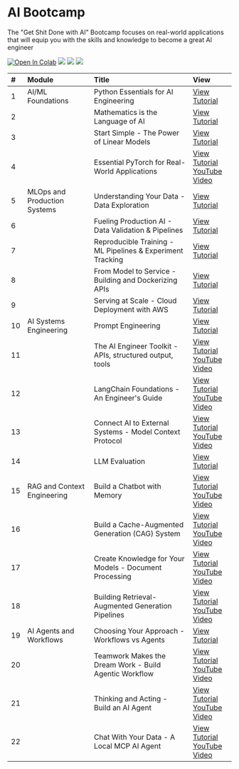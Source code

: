 # AI Bootcamp

The "Get Shit Done with AI" Bootcamp focuses on real-world applications that will equip you with the skills and knowledge to become a great AI engineer

[![Open In Colab](https://colab.research.google.com/assets/colab-badge.svg)](https://colab.research.google.com/github/curiousily/AI-Bootcamp/)
[![](https://dcbadge.vercel.app/api/server/UaNPxVD6tv?style=flat)](https://discord.gg/UaNPxVD6tv)
[![](https://img.shields.io/youtube/channel/subscribers/UCoW_WzQNJVAjxo4osNAxd_g?label=Watch%20on%20YouTube)](https://bit.ly/venelin-subscribe)
[![](https://img.shields.io/github/license/curiousily/AI-Bootcamp)](https://github.com/curiousily/AI-Bootcamp/blob/master/LICENSE)

| # | Module | Title | View |
| :-- | :--------------------------- | :----------------------------------------------------------- | :---------------------------------------------------------------------------------------------------------------------------------------------------------------------------------------------- |
| 1 | AI/ML Foundations | Python Essentials for AI Engineering | [View Tutorial](https://www.mlexpert.io/academy/v1/foundations/python-essentials) |
| 2 | | Mathematics is the Language of AI | [View Tutorial](https://www.mlexpert.io/academy/v1/foundations/mathematics-for-ai) |
| 3 | | Start Simple - The Power of Linear Models | [View Tutorial](https://www.mlexpert.io/academy/v1/foundations/linear-models) |
| 4 | | Essential PyTorch for Real-World Applications | [View Tutorial](https://www.mlexpert.io/academy/v1/foundations/real-world-pytorch) <br> [YouTube Video](https://www.youtube.com/watch?v=dgs_9quxZXk) |
| 5 | MLOps and Production Systems | Understanding Your Data - Data Exploration | [View Tutorial](https://www.mlexpert.io/academy/v1/ml-in-production/data-exploration) |
| 6 | | Fueling Production AI - Data Validation & Pipelines | [View Tutorial](https://www.mlexpert.io/academy/v1/ml-in-production/data-validation-and-processing) |
| 7 | | Reproducible Training - ML Pipelines & Experiment Tracking | [View Tutorial](https://www.mlexpert.io/academy/v1/ml-in-production/machine-learning-pipelines) |
| 8 | | From Model to Service - Building and Dockerizing APIs | [View Tutorial](https://www.mlexpert.io/academy/v1/ml-in-production/model-to-container) |
| 9 | | Serving at Scale - Cloud Deployment with AWS | [View Tutorial](https://www.mlexpert.io/academy/v1/ml-in-production/cloud-deployment) |
| 10 | AI Systems Engineering | Prompt Engineering | [View Tutorial](https://www.mlexpert.io/academy/v1/ai-systems-engineering/prompt-engineering) |
| 11 | | The AI Engineer Toolkit - APIs, structured output, tools | [View Tutorial](https://www.mlexpert.io/academy/v1/ai-systems-engineering/ai-engineer-toolkit) <br> [YouTube Video](https://www.youtube.com/watch?v=10Pixhd9f9k) |
| 12 | | LangChain Foundations - An Engineer's Guide | [View Tutorial](https://www.mlexpert.io/academy/v1/ai-systems-engineering/langchain-foundations) <br> [YouTube Video](https://www.youtube.com/watch?v=W8XKeV94xhk) |
| 13 | | Connect AI to External Systems - Model Context Protocol | [View Tutorial](https://www.mlexpert.io/academy/v1/ai-systems-engineering/model-context-protocol) <br> [YouTube Video](https://www.youtube.com/watch?v=aiH79Q-LGjY) |
| 14 | | LLM Evaluation | [View Tutorial](https://www.mlexpert.io/academy/v1/ai-systems-engineering/llm-evaluation) |
| 15 | RAG and Context Engineering | Build a Chatbot with Memory | [View Tutorial](https://www.mlexpert.io/academy/v1/context-engineering/build-chatbot) <br> [YouTube Video](https://www.youtube.com/watch?v=XdbIv7AE3VA) |
| 16 | | Build a Cache-Augmented Generation (CAG) System | [View Tutorial](https://www.mlexpert.io/academy/v1/context-engineering/cache-augmented-generation) <br> [YouTube Video](https://www.youtube.com/watch?v=r6-3y7g8bw4) |
| 17 | | Create Knowledge for Your Models - Document Processing | [View Tutorial](https://www.mlexpert.io/academy/v1/context-engineering/document-processing-for-ai) <br> [YouTube Video](https://www.youtube.com/watch?v=B5XD-qpL0FU) |
| 18 | | Building Retrieval-Augmented Generation Pipelines | [View Tutorial](https://www.mlexpert.io/academy/v1/context-engineering/rag-pipelines) <br> [YouTube Video](https://www.youtube.com/watch?v=Fyry6WO9nlc) |
| 19 | AI Agents and Workflows | Choosing Your Approach - Workflows vs Agents | [View Tutorial](https://www.mlexpert.io/academy/v1/ai-agents/agents-and-workflows) |
| 20 | | Teamwork Makes the Dream Work - Build Agentic Workflow | [View Tutorial](https://www.mlexpert.io/academy/v1/ai-agents/build-agentic-workflow) <br> [YouTube Video](https://www.youtube.com/watch?v=dVf1z2BDVtI) |
| 21 | | Thinking and Acting - Build an AI Agent | [View Tutorial](https://www.mlexpert.io/academy/v1/ai-agents/build-ai-agent) <br> [YouTube Video](https://www.youtube.com/watch?v=ay_sYadoxgk) |
| 22 | | Chat With Your Data - A Local MCP AI Agent | [View Tutorial](https://www.mlexpert.io/academy/v1/ai-agents/build-mcp-agent) <br> [YouTube Video](https://www.youtube.com/watch?v=ZkMlWwgiFGw) |